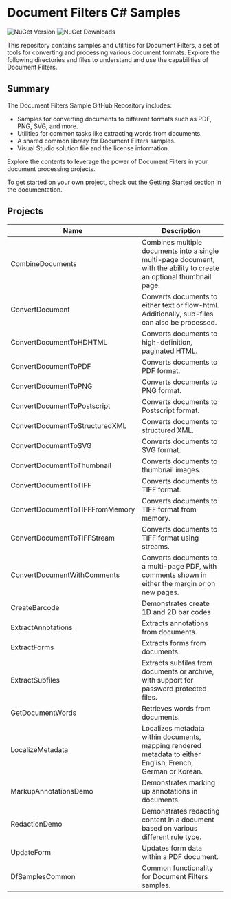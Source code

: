 # Document Filters C# Samples

![NuGet Version](https://img.shields.io/nuget/vpre/Hyland.DocumentFilters) ![NuGet Downloads](https://img.shields.io/nuget/dt/Hyland.DocumentFilters)

This repository contains samples and utilities for Document Filters, a set of tools for converting and processing various document formats. Explore the following directories and files to understand and use the capabilities of Document Filters.

## Summary

The Document Filters Sample GitHub Repository includes:

- Samples for converting documents to different formats such as PDF, PNG, SVG, and more.
- Utilities for common tasks like extracting words from documents.
- A shared common library for Document Filters samples.
- Visual Studio solution file and the license information.

Explore the contents to leverage the power of Document Filters in your document processing projects.

To get started on your own project, check out the [Getting Started](https://docs.hyland.com/DocumentFilters/en_US/Print/getting_started_with_document_filters/create_a_net_api_c_and_vbnet_application.html) section in the documentation.

## Projects

| Name                            | Description                                                                                                           |
| ------------------------------- | --------------------------------------------------------------------------------------------------------------------- |
| CombineDocuments                | Combines multiple documents into a single multi-page document, with the ability to create an optional thumbnail page. |
| ConvertDocument                 | Converts documents to either text or flow-html. Additionally, sub-files can also be processed.                        |
| ConvertDocumentToHDHTML         | Converts documents to high-definition, paginated HTML.                                                                |
| ConvertDocumentToPDF            | Converts documents to PDF format.                                                                                     |
| ConvertDocumentToPNG            | Converts documents to PNG format.                                                                                     |
| ConvertDocumentToPostscript     | Converts documents to Postscript format.                                                                              |
| ConvertDocumentToStructuredXML  | Converts documents to structured XML.                                                                                 |
| ConvertDocumentToSVG            | Converts documents to SVG format.                                                                                     |
| ConvertDocumentToThumbnail      | Converts documents to thumbnail images.                                                                               |
| ConvertDocumentToTIFF           | Converts documents to TIFF format.                                                                                    |
| ConvertDocumentToTIFFFromMemory | Converts documents to TIFF format from memory.                                                                        |
| ConvertDocumentToTIFFStream     | Converts documents to TIFF format using streams.                                                                      |
| ConvertDocumentWithComments     | Converts documents to a multi-page PDF, with comments shown in either the margin or on new pages.                     |
| CreateBarcode                   | Demonstrates create 1D and 2D bar codes                                                                               |
| ExtractAnnotations              | Extracts annotations from documents.                                                                                  |
| ExtractForms                    | Extracts forms from documents.                                                                                        |
| ExtractSubfiles                 | Extracts subfiles from documents or archive, with support for password protected files.                               |
| GetDocumentWords                | Retrieves words from documents.                                                                                       |
| LocalizeMetadata                | Localizes metadata within documents, mapping rendered metadata to either English, French, German or Korean.           |
| MarkupAnnotationsDemo           | Demonstrates marking up annotations in documents.                                                                     |
| RedactionDemo                   | Demonstrates redacting content in a document based on various different rule type.                                    |
| UpdateForm                      | Updates form data within a PDF document.                                                                              |
| DfSamplesCommon                 | Common functionality for Document Filters samples.                                                                    |


